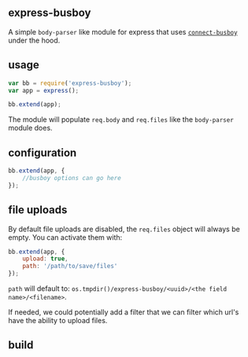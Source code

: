 express-busboy
--------------

A simple `body-parser` like module for express that uses [`connect-busboy`](https://github.com/mscdex/connect-busboy) under the hood.

usage
-----

```js
var bb = require('express-busboy');
var app = express();

bb.extend(app);
```

The module will populate `req.body` and `req.files` like the `body-parser` module does.

configuration
-------------

```js
bb.extend(app, {
    //busboy options can go here
});
```

file uploads
------------

By default file uploads are disabled, the `req.files` object will always be empty. You can activate them with:

```js
bb.extend(app, {
    upload: true,
    path: '/path/to/save/files'
});
```

`path` will default to: `os.tmpdir()/express-busboy/<uuid>/<the field name>/<filename>`.

If needed, we could potentially add a filter that we can filter which url's have the ability to upload files.

build
-----
